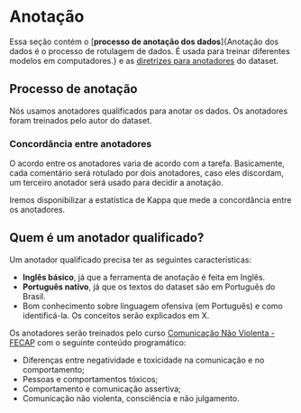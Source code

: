 # Anotação

Essa seção contém o [**processo de anotação dos dados**]{Anotação dos dados é o processo de rotulagem de dados. É usada para treinar diferentes modelos em computadores.} e as [diretrizes para anotadores](#diretrizes-para-anotadores) do dataset.

## Processo de anotação

Nós usamos anotadores qualificados para anotar os dados. Os anotadores foram treinados pelo autor do dataset.

### Concordância entre anotadores

O acordo entre os anotadores varia de acordo com a tarefa. Basicamente, cada comentário será rotulado por dois anotadores, caso eles discordam, um terceiro anotador será usado para decidir a anotação.

Iremos disponibilizar a estatística de Kappa que mede a concordância entre os anotadores.

## Quem é um anotador qualificado?

Um anotador qualificado precisa ter as seguintes características:

- **Inglês básico**, já que a ferramenta de anotação é feita em Inglês.
- **Português nativo**, já que os textos do dataset são em Português do Brasil.
- Bom conhecimento sobre linguagem ofensiva (em Português) e como identificá-la. Os conceitos serão explicados em X.

Os anotadores serão treinados pelo curso [Comunicação Não Violenta - FECAP](https://www.fecap.br/curta-duracao/comunicacao-nao-violenta-1/) com o seguinte conteúdo programático:

- Diferenças entre negatividade e toxicidade na comunicação e no comportamento;
- Pessoas e comportamentos tóxicos;
- Comportamento e comunicação assertiva;
- Comunicação não violenta, consciência e não julgamento.
